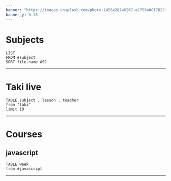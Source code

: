 ```yaml
---
banner: "https://images.unsplash.com/photo-1456428746267-a1756408f782?ixlib=rb-4.0.3&ixid=M3wxMjA3fDB8MHxwaG90by1wYWdlfHx8fGVufDB8fHx8fA%3D%3D&auto=format&fit=crop&w=1470&q=80"
banner_y: 0.18
---
```

# Subjects
```dataview
LIST 
FROM #subject 
SORT file.name ASC
```

---

# Taki live
```dataview
TABLE subject , lesson , teacher 
from "taki"
limit 10
```

---

# Courses
## javascript
```dataview
TABLE week
from #javascript 
```
---

